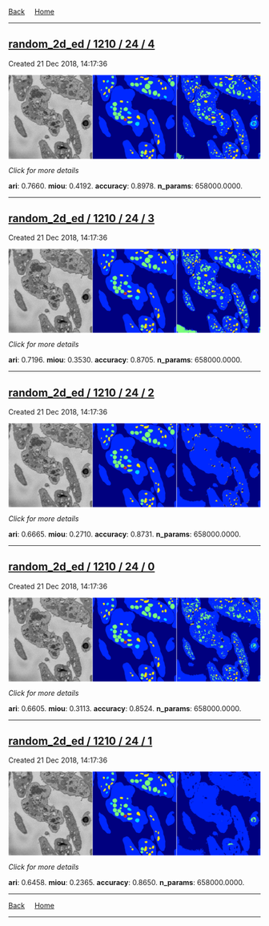 
[Back](..)&nbsp;&nbsp;&nbsp;&nbsp;&nbsp;[Home](https://leapmanlab.github.io/snapshots)

---

<div class="summary"><a href="4"><h2>random_2d_ed / 1210 / 24 / 4</h2></a><p>Created 21 Dec 2018, 14:17:36
</p><a href="4"><img src="4/media/summary.png" align="center"></a><p>
<i>Click for more details</i>
</p></div>

**ari**: 0.7660. **miou**: 0.4192. **accuracy**: 0.8978. **n_params**: 658000.0000. 

---

<div class="summary"><a href="3"><h2>random_2d_ed / 1210 / 24 / 3</h2></a><p>Created 21 Dec 2018, 14:17:36
</p><a href="3"><img src="3/media/summary.png" align="center"></a><p>
<i>Click for more details</i>
</p></div>

**ari**: 0.7196. **miou**: 0.3530. **accuracy**: 0.8705. **n_params**: 658000.0000. 

---

<div class="summary"><a href="2"><h2>random_2d_ed / 1210 / 24 / 2</h2></a><p>Created 21 Dec 2018, 14:17:36
</p><a href="2"><img src="2/media/summary.png" align="center"></a><p>
<i>Click for more details</i>
</p></div>

**ari**: 0.6665. **miou**: 0.2710. **accuracy**: 0.8731. **n_params**: 658000.0000. 

---

<div class="summary"><a href="0"><h2>random_2d_ed / 1210 / 24 / 0</h2></a><p>Created 21 Dec 2018, 14:17:36
</p><a href="0"><img src="0/media/summary.png" align="center"></a><p>
<i>Click for more details</i>
</p></div>

**ari**: 0.6605. **miou**: 0.3113. **accuracy**: 0.8524. **n_params**: 658000.0000. 

---

<div class="summary"><a href="1"><h2>random_2d_ed / 1210 / 24 / 1</h2></a><p>Created 21 Dec 2018, 14:17:36
</p><a href="1"><img src="1/media/summary.png" align="center"></a><p>
<i>Click for more details</i>
</p></div>

**ari**: 0.6458. **miou**: 0.2365. **accuracy**: 0.8650. **n_params**: 658000.0000. 

---

[Back](..)&nbsp;&nbsp;&nbsp;&nbsp;&nbsp;[Home](https://leapmanlab.github.io/snapshots)

---